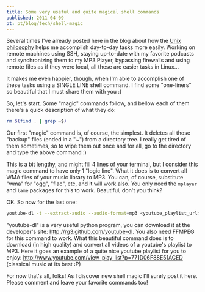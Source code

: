 ```yaml
---
title: Some very useful and quite magical shell commands
published: 2011-04-09
pt: pt/blog/tech/shell-magic
---
```


Several times I've already posted here in the blog about how the [Unix philosophy][1] helps me accomplish day-to-day tasks more easily.
Working on remote machines using SSH, staying up-to-date with my favorite podcasts and synchronizing them to my MP3 Player,
bypassing firewalls and using remote files as if they were local, all these are easier tasks in Linux...

It makes me even happier, though, when I'm able to accomplish one of these tasks using a SINGLE LINE shell command.
I find some "one-liners" so beautiful that I must share them with you :)

<!--more-->

So, let's start.
Some "magic" commands follow, and bellow each of them there's a quick description of what they do:

```bash
rm $(find . | grep ~$)
```

Our first "magic" command is, of course, the simplest.
It deletes all those "backup" files (ended in a "~") from a directory tree.
I really get tired of them sometimes, so to wipe them out once and for all, go to the directory and type the above command :)

<script src="https://gist.github.com/2718522.js"> </script>

This is a bit lengthy, and might fill 4 lines of your terminal, but I consider this magic command to have only 1 "logic line".
What it does is to convert all WMA files of your music library to MP3.
You can, of course, substitute "wma" for "ogg", "flac", etc, and it will work also.
You only need the `mplayer` and `lame` packages for this to work. Beautiful, don't you think?

OK. So now for the last one:

```bash
youtube-dl -t --extract-audio --audio-format=mp3 <youtube_playlist_url>
```

"youtube-dl" is a very useful python program, you can download it at the developer's site: <http://rg3.github.com/youtube-dl>.
You also need FFMPEG for this command to work.
What this beautiful command does is to download (in high quality) and convert all videos of a youtube's playlist to MP3.
Here it goes an example of a quite nice youtube playlist for you to enjoy:
<http://www.youtube.com/view_play_list?p=771D06F88E51ACED> (classical music at its best :P)

For now that's all, folks!
As I discover new shell magic I'll surely post it here.
Please comment and leave your favorite commands too!

[1]: <http://en.wikipedia.org/wiki/Unix_philosophy>

